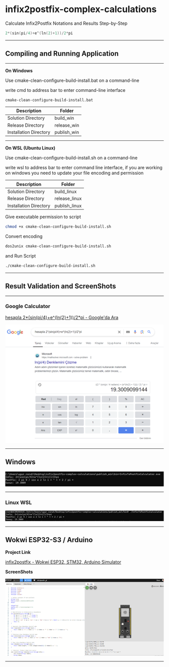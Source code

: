 # infix2postfix-complex-calculations

Calculate Infix2Postfix Notations and Results Step-by-Step

```cpp
2*(sin(pi/4)+e^(ln(2)+1))/2*pi
```

---

## Compiling and Running Application

---

**On Windows**

Use cmake-clean-configure-build-install.bat on a command-line

write cmd to address bar to enter command-line interface

```batch
cmake-clean-configure-build-install.bat
```

| Description            | Folder      |
| ---------------------- | ----------- |
| Solution Directory     | build_win   |
| Release Directory      | release_win |
| Installation Directory | publish_win |

---

**On WSL (Ubuntu Linux)**

Use cmake-clean-configure-build-install.sh on a command-line 

write wsl to address bar to enter command line interface, if you are working on windows you need to update your file encoding and permission

| Description            | Folder        |
| ---------------------- | ------------- |
| Solution Directory     | build_linux   |
| Release Directory      | release_linux |
| Installation Directory | publish_linux |

Give executable permission to script

```bash
chmod +x cmake-clean-configure-build-install.sh
```

 Convert encoding

```bash
dos2unix cmake-clean-configure-build-install.sh
```

and Run Script

```bash
./cmake-clean-configure-build-install.sh
```

---

## Result Validation and ScreenShots

---

### Google Calculator

[hesapla 2*(sin(pi/4)+e^(ln(2)+1))/2*pi - Google'da Ara](https://www.google.com/search?q=hesapla+2*%28sin%28pi%2F4%29%2Be%5E%28ln%282%29%2B1%29%29%2F2*pi&sca_esv=f6a0e070fa17b360&sxsrf=ADLYWILLtwIKWNKPY9-a4K9DRvF9z2xLTQ%3A1728311735751&ei=t_EDZ9W5Lb6Wxc8PgJbq6QI&ved=0ahUKEwiV8cf4vvyIAxU-S_EDHQCLOi0Q4dUDCA8&uact=5&oq=hesapla+2*%28sin%28pi%2F4%29%2Be%5E%28ln%282%29%2B1%29%29%2F2*pi&gs_lp=Egxnd3Mtd2l6LXNlcnAiJmhlc2FwbGEgMiooc2luKHBpLzQpK2VeKGxuKDIpKzEpKS8yKnBpSLwGUABY4QVwAHgBkAEAmAGkAqABtwiqAQUwLjUuMbgBA8gBAPgBAZgCAKACAJgDAJIHAKAHuAQ&sclient=gws-wiz-serp)

![](assets/2024-10-07-19-03-29-image.png)

---

## Windows

![](assets/2024-10-07-22-57-06-image.png)

---

### Linux WSL

![](assets/2024-10-07-22-57-33-image.png)

---

## Wokwi ESP32-S3 / Arduino

**Project Link**

[infix2postfix - Wokwi ESP32, STM32, Arduino Simulator](https://wokwi.com/projects/411097412978595841)

**ScreenShots**

![](assets/2024-10-07-19-04-54-image.png)

---
